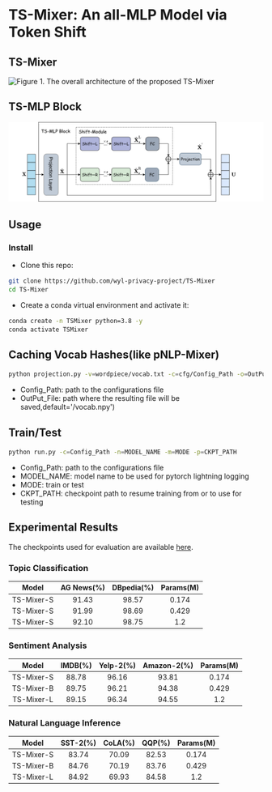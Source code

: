 # TS-Mixer: An all-MLP Model via Token Shift
## TS-Mixer
![Figure 1. The overall architecture of the proposed TS-Mixer](https://github.com/wyl-privacy-project/TS-Mixer/tree/main/Figure/TS-Mixer.png)
## TS-MLP Block
![Figure 2. TS-MLP block](https://github.com/wyl-privacy-project/TS-Mixer/blob/main/Figure/TS_MLP%20BLock.png)
## Usage
### Install
- Clone this repo:
```bash
git clone https://github.com/wyl-privacy-project/TS-Mixer
cd TS-Mixer
```
- Create a conda virtual environment and activate it:
```bash
conda create -n TSMixer python=3.8 -y
conda activate TSMixer
```
## Caching Vocab Hashes(like pNLP-Mixer)

```bash
python projection.py -v=wordpiece/vocab.txt -c=cfg/Config_Path -o=OutPut_File
```
- Config_Path: path to the configurations file
- OutPut_File: path where the resulting file will be saved,default='/vocab.npy')
## Train/Test

```bash
python run.py -c=Config_Path -n=MODEL_NAME -m=MODE -p=CKPT_PATH
```
- Config_Path: path to the configurations file
- MODEL_NAME: model name to be used for pytorch lightning logging
- MODE: train or test
- CKPT_PATH: checkpoint path to resume training from or to use for testing

## Experimental Results
The checkpoints used for evaluation are available [here](https://drive.google.com/drive/folders/1wtnWHfNjO9p0sR95M8W4avhqFUnZHooS?usp=sharing).
### Topic Classification 
|Model|AG News(%)|DBpedia(%)|Params(M)|
|:--:|:--:|:--:|:--:|
| TS-Mixer-S | 91.43 | 98.57 | 0.174 |
| TS-Mixer-S | 91.99 | 98.69 | 0.429 |
| TS-Mixer-S | 92.10 | 98.75 | 1.2 |

### Sentiment Analysis

| Model | IMDB(%) | Yelp-2(%) | Amazon-2(%) | Params(M) |
|:--:|:--:|:--:|:--:|:--:|
| TS-Mixer-S | 88.78	| 96.16 |	93.81	| 0.174 |
| TS-Mixer-B | 89.75	| 96.21	| 94.38 |	0.429 |
| TS-Mixer-L | 89.15 |	96.34	| 94.55 |	1.2 |

###  Natural Language Inference

| Model | SST-2(%) |	CoLA(%) |	QQP(%) | Params(M) |
|:--:|:--:|:--:|:--:|:--:|
| TS-Mixer-S | 83.74 |	70.09	| 82.53	| 0.174 |
| TS-Mixer-B | 84.76	| 70.19	| 83.76 |	0.429 |
| TS-Mixer-L | 84.92	| 69.93	| 84.58 |	1.2 |
